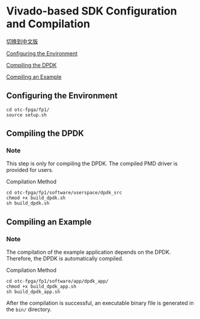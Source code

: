 Vivado-based SDK Configuration and Compilation
===========================

[切换到中文版](./Vivado_based_SDK_Configuration_and_Compilation_cn.md)

[Configuring the Environment](#a)

[Compiling the DPDK](#b)

[Compiling an Example](#c)

<a name="a"></a>
Configuring the Environment
------------
```
cd otc-fpga/fp1/
source setup.sh
```

<a name="b"></a>
Compiling the DPDK
------------
### Note
This step is only for compiling the DPDK. The compiled PMD driver is provided for users.

Compilation Method
```
cd otc-fpga/fp1/software/userspace/dpdk_src  
chmod +x build_dpdk.sh  
sh build_dpdk.sh 
```

<a name="c"></a>
Compiling an Example
------------
### Note
The compilation of the example application depends on the DPDK. Therefore, the DPDK is automatically compiled.

Compilation Method

```
cd otc-fpga/fp1/software/app/dpdk_app/
chmod +x build_dpdk_app.sh 
sh build_dpdk_app.sh
```

After the compilation is successful, an executable binary file is generated in the `bin/` directory.

